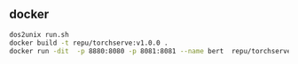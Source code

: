 


## docker
```bash
dos2unix run.sh
docker build -t repu/torchserve:v1.0.0 .
docker run -dit  -p 8880:8080 -p 8081:8081 --name bert  repu/torchserve:v1.0.0
```